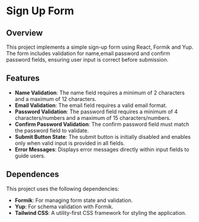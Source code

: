 # Sign Up Form

## Overview

This project implements a simple sign-up form using React, Formik and Yup. The form includes validation for name,email password and confirm password fields, ensuring user input is correct before submission.

## Features

- **Name Validation**: The name field requires a minimum of 2 characters and a maximum of 12 characters.
- **Email Validation**: The email field requires a valid email format.
- **Password Validation**: The password field requires a minimum of 4 characters/numbers and a maximum of 15 characters/numbers.
- **Confirm Password Validation**: The confirm password field must match the password field to validate.
- **Submit Button State**: The submit button is initially disabled and enables only when valid input is provided in all fields.
- **Error Messages**: Displays error messages directly within input fields to guide users.

## Dependences

This project uses the following dependencies:

- **Formik**: For managing form state and validation.
- **Yup**: For schema validation with Formik.
- **Tailwind CSS**: A utility-first CSS framework for styling the application.